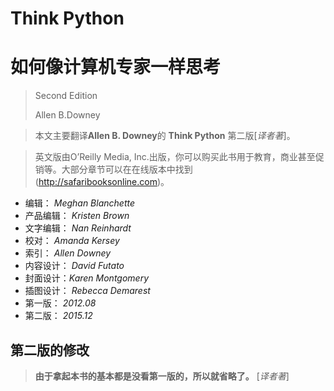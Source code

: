 # Think Python
# 如何像计算机专家一样思考

> Second Edition
>
> Allen B.Downey

> 本文主要翻译**Allen B. Downey**的 **Think Python** 第二版[*译者著*]。

> 英文版由O’Reilly Media, Inc.出版，你可以购买此书用于教育，商业甚至促销等。大部分章节可以在在线版本中找到(http://safaribooksonline.com)。

* 编辑： *Meghan Blanchette*
* 产品编辑： *Kristen Brown*
* 文字编辑： *Nan Reinhardt*
* 校对： *Amanda Kersey*
* 索引： *Allen Downey*
* 内容设计： *David Futato*
* 封面设计：*Karen Montgomery*
* 插图设计： *Rebecca Demarest*
* 第一版： *2012.08*
* 第二版： *2015.12*

## 第二版的修改
> **由于拿起本书的基本都是没看第一版的，所以就省略了。** [*译者著*]